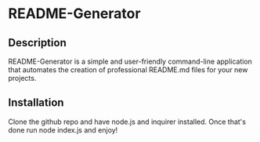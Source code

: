 # README-Generator

## Description
README-Generator is a simple and user-friendly command-line application that automates the creation of professional README.md files for your new projects. 

## Installation 
Clone the github repo and have node.js and inquirer installed. Once that's done run node index.js and enjoy!
